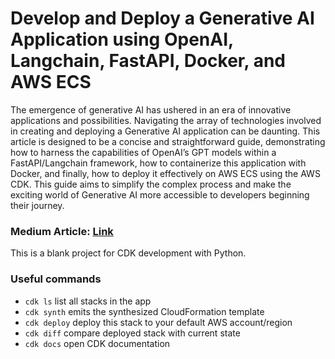 
# Develop and Deploy a Generative AI Application using OpenAI, Langchain, FastAPI, Docker, and AWS ECS

The emergence of generative AI has ushered in an era of innovative applications and possibilities. Navigating the array of technologies involved in creating and deploying a Generative AI application can be daunting. This article is designed to be a concise and straightforward guide, demonstrating how to harness the capabilities of OpenAI’s GPT models within a FastAPI/Langchain framework, how to containerize this application with Docker, and finally, how to deploy it effectively on AWS ECS using the AWS CDK. This guide aims to simplify the complex process and make the exciting world of Generative AI more accessible to developers beginning their journey.

### Medium Article: [Link](https://alkhalifas.medium.com/develop-and-deploy-a-generative-ai-application-using-openai-langchain-fastapi-docker-and-aws-4efb153b369e)

This is a blank project for CDK development with Python.



### Useful commands

 * `cdk ls`          list all stacks in the app
 * `cdk synth`       emits the synthesized CloudFormation template
 * `cdk deploy`      deploy this stack to your default AWS account/region
 * `cdk diff`        compare deployed stack with current state
 * `cdk docs`        open CDK documentation

